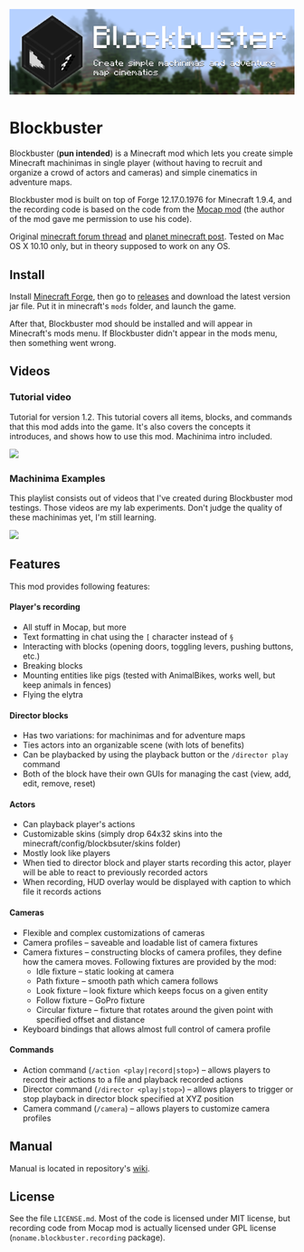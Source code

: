![Blockbuster](./logo.png) 

# Blockbuster

Blockbuster (**pun intended**) is a Minecraft mod which lets you create simple 
Minecraft machinimas in single player (without having to recruit and organize a 
crowd of actors and cameras) and simple cinematics in adventure maps.

Blockbuster mod is built on top of Forge 12.17.0.1976 for Minecraft 1.9.4, and 
the recording code is based on the code from the 
[Mocap mod](http://www.minecraftforum.net/forums/mapping-and-modding/minecraft-mods/1445402-minecraft-motion-capture-mod-mocap-16-000) 
(the author of the mod gave me permission to use his code). 

Original [minecraft forum thread](http://www.minecraftforum.net/forums/mapping-and-modding/minecraft-mods/2700216-blockbuster-create-simple-machinimas-and-adventure) 
and [planet minecraft post](http://www.planetminecraft.com/mod/blockbuster-machinima-mod/). 
Tested on Mac OS X 10.10 only, but in theory supposed to work on any OS.

## Install

Install [Minecraft Forge](http://files.minecraftforge.net/), then go to 
[releases](https://github.com/mchorse/blockbuster/releases) and download the 
latest version jar file. Put it in minecraft's `mods` folder, and launch the game. 

After that, Blockbuster mod should be installed and will appear in Minecraft's 
mods menu. If Blockbuster didn't appear in the mods menu, then something went 
wrong.

## Videos

### Tutorial video

Tutorial for version 1.2. This tutorial covers all items, blocks, and commands 
that this mod adds into the game. It's also covers the concepts it introduces, 
and shows how to use this mod. Machinima intro included.

<a href="https://youtu.be/mDCYX1oRKYk?list=PL6UPd2Tj65nHvEH-_F_brz6LQDdlsCIXJ">
    <img src="https://img.youtube.com/vi/mDCYX1oRKYk/0.jpg">
</a>

### Machinima Examples

This playlist consists out of videos that I've created during Blockbuster mod testings. Those videos are my lab experiments. Don't judge the quality of these machinimas yet, I'm still learning.

<a href="https://youtu.be/PyAO7DOdL00?list=PL6UPd2Tj65nFdhjzY-z6yCJuPaEanB2BF">
    <img src="https://img.youtube.com/vi/PyAO7DOdL00/0.jpg">
</a>

## Features

This mod provides following features:

#### Player's recording

* All stuff in Mocap, but more
* Text formatting in chat using the `[` character instead of `§`
* Interacting with blocks (opening doors, toggling levers, pushing buttons, etc.)
* Breaking blocks
* Mounting entities like pigs (tested with AnimalBikes, works well, but keep 
  animals in fences)
* Flying the elytra

#### Director blocks

* Has two variations: for machinimas and for adventure maps
* Ties actors into an organizable scene (with lots of benefits)
* Can be playbacked by using the playback button or the `/director play` command
* Both of the block have their own GUIs for managing the cast (view, add, edit, 
  remove, reset)

#### Actors

* Can playback player's actions
* Customizable skins (simply drop 64x32 skins into the minecraft/config/blockbsuter/skins folder)
* Mostly look like players
* When tied to director block and player starts recording this actor, player 
  will be able to react to previously recorded actors
* When recording, HUD overlay would be displayed with caption to which file it 
  records actions

#### Cameras

* Flexible and complex customizations of cameras
* Camera profiles – saveable and loadable list of camera fixtures
* Camera fixtures – constructing blocks of camera profiles, they define how the camera 
  moves. Following fixtures are provided by the mod:
    * Idle fixture – static looking at camera
    * Path fixture – smooth path which camera follows
    * Look fixture – look fixture which keeps focus on a given entity
    * Follow fixture – GoPro fixture
    * Circular fixture – fixture that rotates around the given point with 
      specified offset and distance
* Keyboard bindings that allows almost full control of camera profile

#### Commands

* Action command (`/action <play|record|stop>`) – allows players to record their 
  actions to a file and playback recorded actions
* Director command (`/director <play|stop>`) – allows players to trigger or stop 
  playback in director block specified at XYZ position
* Camera command (`/camera`) – allows players to customize camera profiles

## Manual

Manual is located in repository's [wiki](https://github.com/mchorse/blockbuster/wiki).

## License

See the file `LICENSE.md`. Most of the code is licensed under MIT license, but 
recording code from Mocap mod is actually licensed under GPL license 
(`noname.blockbuster.recording` package).
